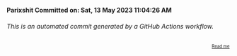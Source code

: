 **Parixshit Committed on: Sat, 13 May 2023 11:04:26 AM** <!-- 0bd80314-94a2-409b-b736-3a71805fd01c -->

###### This is an automated commit generated by a GitHub Actions workflow.

<div align="right"><sub><sup><a href="https://github.com/Parixshit/AutoCommit.git">Read me</a></sup></sub></div>
